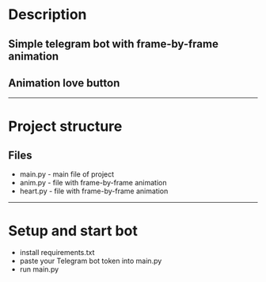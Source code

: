 # Description
Simple telegram bot with frame-by-frame animation
----
## Animation love button
[](animation.gif)
____
# Project structure
## Files
- main.py - main file of project
- anim.py - file with frame-by-frame animation
- heart.py - file with frame-by-frame animation
----

# Setup and start bot
- install requirements.txt
- paste your Telegram bot token into main.py
- run main.py
